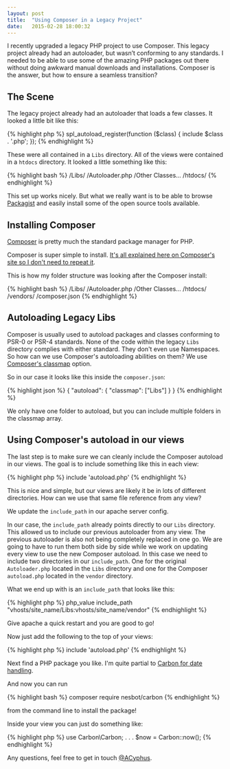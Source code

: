 ```yaml
---
layout: post
title:  "Using Composer in a Legacy Project"
date:   2015-02-28 18:00:32
---
```


I recently upgraded a legacy PHP project to use Composer. This legacy project already had an autoloader, but wasn’t conforming to any standards. I needed to be able to use some of the amazing PHP packages out there without doing awkward manual downloads and installations. Composer is the answer, but how to ensure a seamless transition?

## The Scene
The legacy project already had an autoloader that loads a few classes. It looked a little bit like this:

{% highlight php %}
spl_autoload_register(function ($class) {
    include $class . '.php';
});
{% endhighlight %}

These were all contained in a `Libs` directory. All of the views were contained in a `htdocs` directory. It looked a little something like this:

{% highlight bash %}
/Libs/
  /Autoloader.php
  /Other Classes…
/htdocs/
{% endhighlight %}

This set up works nicely. But what we really want is to be able to browse [Packagist](https://packagist.org) and easily install some of the open source tools available.

## Installing Composer
[Composer](https://getcomposer.org) is pretty much the standard package manager for PHP.

Composer is super simple to install. [It's all explained here on Composer's site so I don't need to repeat it](https://getcomposer.org/doc/00-intro.md).

This is how my folder structure was looking after the Composer install:

{% highlight bash %}
/Libs/
  /Autoloader.php
  /Other Classes…
/htdocs/
/vendors/
/composer.json
{% endhighlight %}

## Autoloading Legacy Libs
Composer is usually used to autoload packages and classes conforming to PSR-0 or PSR-4 standards. None of the code within the legacy `Libs` directory complies with either standard. They don't even use Namespaces. So how can we use Composer's autoloading abilities on them? We use [Composer's classmap](https://getcomposer.org/doc/04-schema.md#classmap) option.

So in our case it looks like this inside the `composer.json`:

{% highlight json %}
{
    "autoload": {
        "classmap": ["Libs"]
    }
}
{% endhighlight %}

We only have one folder to autoload, but you can include multiple folders in the classmap array.

## Using Composer's autoload in our views
The last step is to make sure we can cleanly include the Composer autoload in our views. The goal is to include something like this in each view:

{% highlight php %}
include 'autoload.php'
{% endhighlight %}

This is nice and simple, but our views are likely it be in lots of different directories. How can we use that same file reference from any view?

We update the `include_path` in our apache server config.

In our case, the `include_path` already points directly to our `Libs` directory. This allowed us to include our previous autoloader from any view. The previous autoloader is also not being completely replaced in one go. We are going to have to run them both side by side while we work on updating every view to use the new Composer autoload. In this case we need to include two directories in our `include_path`. One for the original `Autoloader.php` located in the `Libs` directory and one for the Composer `autoload.php` located in the `vendor` directory.

What we end up with is an `include_path` that looks like this:

{% highlight php %}
php_value include_path "vhosts/site_name/Libs:vhosts/site_name/vendor"
{% endhighlight %}

Give apache a quick restart and you are good to go!

Now just add the following to the top of your views:

{% highlight php %}
include 'autoload.php'
{% endhighlight %}

Next find a PHP package you like. I'm quite partial to [Carbon for date handling](https://packagist.org/packages/nesbot/carbon).

And now you can run

{% highlight bash %}
composer require nesbot/carbon
{% endhighlight %}

from the command line to install the package!

Inside your view you can just do something like:

{% highlight php %}
use Carbon\Carbon;
.
.
.
$now = Carbon::now();
{% endhighlight %}

Any questions, feel free to get in touch [@ACyphus](https://twitter.com/acyphus).
